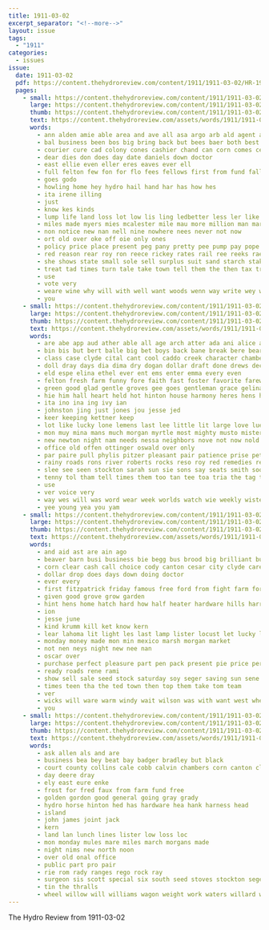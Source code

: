 ```yaml
---
title: 1911-03-02
excerpt_separator: "<!--more-->"
layout: issue
tags:
  - "1911"
categories:
  - issues
issue:
  date: 1911-03-02
  pdf: https://content.thehydroreview.com/content/1911/1911-03-02/HR-1911-03-02.pdf
  pages:
    - small: https://content.thehydroreview.com/content/1911/1911-03-02/small/HR-1911-03-02-01.jpg
      large: https://content.thehydroreview.com/content/1911/1911-03-02/large/HR-1911-03-02-01.jpg
      thumb: https://content.thehydroreview.com/content/1911/1911-03-02/thumbnails/HR-1911-03-02-01.jpg
      text: https://content.thehydroreview.com/assets/words/1911/1911-03-02/HR-1911-03-02-01.txt
      words:
        - ann alden amie able area and ave all asa argo arb ald agent alfalfa abe aide are amend ales
        - bal business been bos big bring back but bees baer both best bonus bia bunch bill bank bag brea buy
        - courier cure cad colony cones cashier chand can corn comes certain case cap call cua car che caddo clause carnegie close cha cash company county cory
        - dear dies don does day date daniels down doctor
        - east ellie even eller eres eaves ever ell
        - full felton few fon for flo fees fellows first from fund fall fight
        - goes godo
        - howling home hey hydro hail hand har has how hes
        - ita irene illing
        - just
        - know kes kinds
        - lump life land loss lot low lis ling ledbetter less ler like lacy line little
        - miles made myers mies mcalester mile mau more million man mark meal march many mill mene money may
        - non notice new nan nell nine nowhere nees never not now
        - ort old over oke off oie only ones
        - policy price place present peg pany pretty pee pump pay pope promise peete pro paul per pede
        - red reason rear roy ron reece rickey rates rail ree reeks rae round rest reno rank
        - she shows state small sole sell surplus suit sand starch stake seger side sir seat say starts see sager set sales shall
        - treat tad times turn tale take town tell them the then tax train thing than
        - use
        - vote very
        - weare wine why will with well want woods wenn way write wey wind while washita win
        - you
    - small: https://content.thehydroreview.com/content/1911/1911-03-02/small/HR-1911-03-02-02.jpg
      large: https://content.thehydroreview.com/content/1911/1911-03-02/large/HR-1911-03-02-02.jpg
      thumb: https://content.thehydroreview.com/content/1911/1911-03-02/thumbnails/HR-1911-03-02-02.jpg
      text: https://content.thehydroreview.com/assets/words/1911/1911-03-02/HR-1911-03-02-02.txt
      words:
        - are abe app aud ather able all age arch atter ada ani alice alan aye and
        - bin bis but bert balle big bet boys back bane break bere bear began babe breeze batter bow business boy band bless balls been bold buch baby bennie brothers
        - class case clyde cital cant cool caddo creek character chambers child corn cost carnegie cotton comfort cedar come company crystal can city close cat county cake candy chair charle crean cast chloe
        - doll dray days dia dima dry dogan dollar draft done drews dec das door day duet date drow din drew dim
        - eld espe elina ethel ever ent ems enter emma every even
        - felton fresh farm funny fore faith fast foster favorite farewell fly fer fare fine frank folks found friday fruit for from fight friends fortune
        - green good glad gentle groves gee goes gentleman grace gelina gourd
        - hie him hall heart held hot hinton house harmony heres hens her heal hands how home holding has heads hard high had hair hydro
        - ita ino ina ing ivy ian
        - johnston jing just jones jou jesse jed
        - keer keeping kettner keep
        - lot like lucky lone lemens last lee little lit large love lue line lands lodge life law labor lard look luella
        - mon muy mina mans much morgan myrtle most mighty musto mister mary mabel misa mise manner march music made miss maybe maud mention marvel money mound merrill meats monday mustache mercer maria mar man mort meme many miles
        - new newton night nam needs nessa neighbors nove not now nold nine need nigh nice
        - office old offen ottinger oswald over only
        - par paire pull phylis pitzer pleasant pair patience prise pet poor portia pretty price president penny present push phyllis peak peon pat per pie priscilla penelope part prudence paper powers pandora
        - rainy roads rons river roberts rocks reso roy red remedies reno robinson rag road reary record rae ring rochester rally
        - slee see seen stockton sarah sun sie sons say seats smith soon sion stand saturday stunz shape sal speak store show step son size such single strange song sat shade shaw soul she strong school seem sells sights seger stall san selina set six small sleigh sant sister
        - tenny tol tham tell times them too tan tee toa tria the tag ton tax tie then take trial teo trust tale tone toe than town tam
        - use
        - ver voice very
        - way wes will was word wear week worlds watch wie weekly wister wheat wall warburton well wire with water went want winter wee woods ware won work world warm worn
        - yee young yea you yam
    - small: https://content.thehydroreview.com/content/1911/1911-03-02/small/HR-1911-03-02-03.jpg
      large: https://content.thehydroreview.com/content/1911/1911-03-02/large/HR-1911-03-02-03.jpg
      thumb: https://content.thehydroreview.com/content/1911/1911-03-02/thumbnails/HR-1911-03-02-03.jpg
      text: https://content.thehydroreview.com/assets/words/1911/1911-03-02/HR-1911-03-02-03.txt
      words:
        - and aid ast are ain ago
        - beaver barn busi business bie begg bus brood big brilliant buggy batter bee bros best below better
        - corn clear cash call choice cody canton cesar city clyde care chim cece caller cause cotton con cold cook char come
        - dollar drop does days down doing doctor
        - ever every
        - first fitzpatrick friday famous free ford from fight farm for
        - given good grove grow garden
        - hint hens home hatch hard how half heater hardware hills harry hay has house harness hydro him health
        - ion
        - jesse june
        - kind krumm kill ket know kern
        - lear lahoma lit light les last lamp lister locust let lucky lot
        - monday money made mon min mexico marsh morgan market
        - not nen neys night new nee nan
        - oscar over
        - purchase perfect pleasure part pen pack present pie price per plenty
        - ready roads rene rami
        - show sell sale seed stock saturday soy seger saving sun sene sick smoke smith state suit scott seeds sunday see south
        - times teen tha the ted town then top them take tom team
        - ver
        - wicks will ware warm windy wait wilson was with want west wheat work well while why worth
        - you
    - small: https://content.thehydroreview.com/content/1911/1911-03-02/small/HR-1911-03-02-04.jpg
      large: https://content.thehydroreview.com/content/1911/1911-03-02/large/HR-1911-03-02-04.jpg
      thumb: https://content.thehydroreview.com/content/1911/1911-03-02/thumbnails/HR-1911-03-02-04.jpg
      text: https://content.thehydroreview.com/assets/words/1911/1911-03-02/HR-1911-03-02-04.txt
      words:
        - ask allen als and are
        - business bea bey beat bay badger bradley but black
        - court county collins cale cobb calvin chambers corn canton cler caddo clyde
        - day deere dray
        - ely east eure enke
        - frost for fred faux from farm fund free
        - golden gordon good general going gray grady
        - hydro horse hinton hed has hardware hea hank harness head
        - island
        - john james joint jack
        - kern
        - land lan lunch lines lister low loss loc
        - mon monday mules mare miles march morgans made
        - night nims new north noon
        - over old onal office
        - public part pro pair
        - rie rom rady ranges rego rock ray
        - surgeon sis scott special six south seed stoves stockton seger stallion shanta sale share school sled
        - tin the thralls
        - wheel willow will williams wagon weight work waters willard wen wos west
---
```


The Hydro Review from 1911-03-02

<!--more-->


